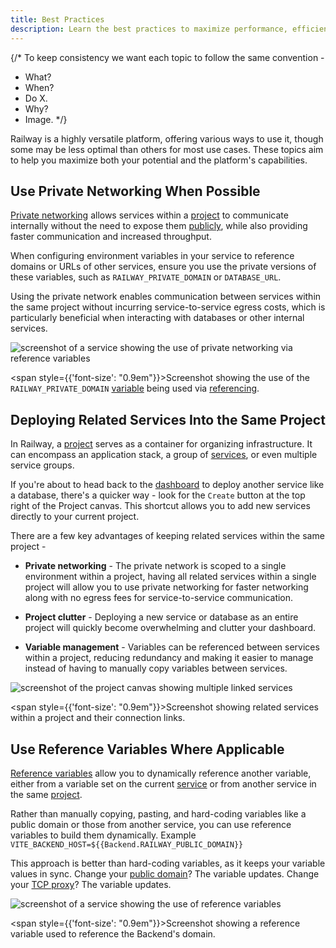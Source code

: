 ```yaml
---
title: Best Practices
description: Learn the best practices to maximize performance, efficiency, and scalability of your apps on Railway.
---
```


{/*
To keep consistency we want each topic to follow the same convention -

- What?
- When?
- Do X.
- Why?
- Image.
*/}

Railway is a highly versatile platform, offering various ways to use it, though some may be less optimal than others for most use cases. These topics aim to help you maximize both your potential and the platform's capabilities.

## Use Private Networking When Possible

[Private networking](/reference/private-networking) allows services within a [project](/overview/the-basics#project--project-canvas) to communicate internally without the need to expose them [publicly](/guides/public-networking), while also providing faster communication and increased throughput.

When configuring environment variables in your service to reference domains or URLs of other services, ensure you use the private versions of these variables, such as `RAILWAY_PRIVATE_DOMAIN` or `DATABASE_URL`.

Using the private network enables communication between services within the same project without incurring service-to-service egress costs, which is particularly beneficial when interacting with databases or other internal services.

<Image src="https://res.cloudinary.com/railway/image/upload/v1725659271/docs/best-practices/use_private_networking_son2xp.png"
alt="screenshot of a service showing the use of private networking via reference variables"
layout="intrinsic"
width={1048} height={818} quality={100} />

<span style={{'font-size': "0.9em"}}>Screenshot showing the use of the `RAILWAY_PRIVATE_DOMAIN` [variable](/reference/variables#railway-provided-variables) being used via [referencing](/guides/variables#reference-variables).</span>

## Deploying Related Services Into the Same Project

In Railway, a [project](/overview/the-basics#project--project-canvas) serves as a container for organizing infrastructure. It can encompass an application stack, a group of [services](/overview/the-basics#services), or even multiple service groups.

If you're about to head back to the [dashboard](/overview/the-basics#dashboard--projects) to deploy another service like a database, there's a quicker way - look for the `Create` button at the top right of the Project canvas. This shortcut allows you to add new services directly to your current project.

There are a few key advantages of keeping related services within the same project -

- **Private networking** - The private network is scoped to a single environment within a project, having all related services within a single project will allow you to use private networking for faster networking along with no egress fees for service-to-service communication.

- **Project clutter** - Deploying a new service or database as an entire project will quickly become overwhelming and clutter your dashboard.

- **Variable management** - Variables can be referenced between services within a project, reducing redundancy and making it easier to manage instead of having to manually copy variables between services.

<Image src="https://res.cloudinary.com/railway/image/upload/v1725659271/docs/best-practices/related_services_in_a_project_mtxuis.png"
alt="screenshot of the project canvas showing multiple linked services"
layout="intrinsic"
width={1048} height={818} quality={100} />

<span style={{'font-size': "0.9em"}}>Screenshot showing related services within a project and their connection links.</span>

## Use Reference Variables Where Applicable

[Reference variables](/guides/variables#reference-variables) allow you to dynamically reference another variable, either from a variable set on the current [service](/overview/the-basics#services) or from another service in the same [project](/overview/the-basics#project--project-canvas).

Rather than manually copying, pasting, and hard-coding variables like a public domain or those from another service, you can use reference variables to build them dynamically. Example `VITE_BACKEND_HOST=${{Backend.RAILWAY_PUBLIC_DOMAIN}}`

This approach is better than hard-coding variables, as it keeps your variable values in sync. Change your [public domain](/reference/public-domains)? The variable updates. Change your [TCP proxy](/reference/tcp-proxy)? The variable updates.

<Image src="https://res.cloudinary.com/railway/image/upload/v1725659271/docs/best-practices/use_reference_variables_h8qtik.png"
alt="screenshot of a service showing the use of reference variables"
layout="intrinsic"
width={1048} height={818} quality={100} />

<span style={{'font-size': "0.9em"}}>Screenshot showing a reference variable used to reference the Backend's domain.</span>
